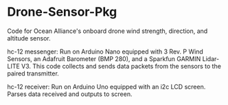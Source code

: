 # Drone-Sensor-Pkg
Code for Ocean Alliance's onboard drone wind strength, direction, and altitude sensor.

hc-12 messenger: Run on Arduino Nano equipped with 3 Rev. P Wind Sensors, an Adafruit Barometer (BMP 280), and a Sparkfun GARMIN Lidar-LITE V3. This code collects and sends data packets from the sensors to the paired transmitter.

hc-12 receiver: Run on Arduino Uno equipped with an i2c LCD screen. Parses data received and outputs to screen.
